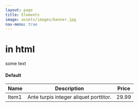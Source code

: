 ```yaml
---
layout: page
title: Elements
image: assets/images/banner.jpg
nav-menu: true
---
```

<h1>in html</h1>
<p>some text</p>
<h4>Default</h4>
<div class="table-wrapper">
	<table>
		<thead>
			<tr>
				<th>Name</th>
				<th>Description</th>
				<th>Price</th>
			</tr>
		</thead>
		<tbody>
			<tr>
				<td>Item1</td>
				<td>Ante turpis integer aliquet porttitor.</td>
				<td>29.99</td>
			</tr>
            </tbody>
            </table>